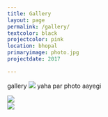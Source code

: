 ```yaml
---
title: Gallery
layout: page
permalink: /gallery/
textcolor: black
projectcolor: pink  
location: bhopal
primaryimage: photo.jpg
projectdate: 2017

---
```

gallery
<img src="{{site.baseurl}}/images/{{page.primaryimage}}"/>
yaha par photo aayegi

<div class="container">
    <div class="row">
        <div class="col"><img src="../images/hara%20hara.PNG"></div>
         <div class="col"><img src="../images/free-business-banner-vector.webp"></div>
    </div>
</div>
     